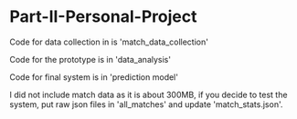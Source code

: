 # Part-II-Personal-Project

 Code for data collection in is 'match_data_collection'
 
 Code for the prototype is in 'data_analysis'
 
 Code for final system is in 'prediction model'
 
 I did not include match data as it is about 300MB, if you decide to test the system, put raw json files in 'all_matches' and update 'match_stats.json'.
 
